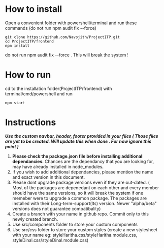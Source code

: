 ﻿# How to install 
Open a convenient folder with powershell/terminal and run these commands (do not run npm audit fix --force)
```
git clone https://github.com/Navojith/ProjectITP.git
cd ProjectITP/frontend
npm install
```
do not run npm audit fix --force . This will break the system !


# How to run
cd to the installation folder(ProjectITP/frontend) with terminal/cmd/powershell and run
```
npm start
```
        
        
# Instructions 

***Use the custom navbar, header, footer provided in your files ( Those files are yet to be created. Will update this when done . For now ignore this point )***

1. **Please check the package.json file before installing additional dependancies**. Chances are the dependancy that you are looking for, may have already installed in node_modules. 
2. If you wish to add additional dependancies, please mention the name and exact version in this document. 
3. Please dont upgrade package versions even if they are out-dated. ( Most of the packages are depenedant on each other and every member should have the same versions,
 so it will break the system if one memeber were to upgrade a common package. The packages are installed with their Long-term-support(lts) version. Newer "alpha/beta" versions
 does not guarantee compatibality)
4. Create a branch with your name in github repo. Commit only to this newly created branch.
4. Use src/components folder to store your custom components
5. Use src/css folder to store your custom styles (create a new stylesheet with your name eg: styleHaritha.css/styleHaritha.module.css, styleDinal.css/styleDinal.module.css)
